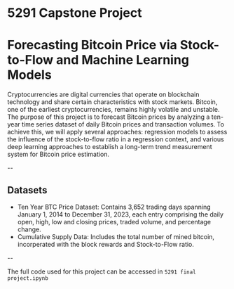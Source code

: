 # 5291 Capstone Project

# Forecasting Bitcoin Price via Stock-to-Flow and Machine Learning Models

Cryptocurrencies are digital currencies that operate on blockchain technology and share certain characteristics with stock markets. Bitcoin, one of the earliest cryptocurrencies, remains highly volatile and unstable. The purpose of this project is to forecast Bitcoin prices by analyzing a ten-year time series dataset of daily Bitcoin prices and transaction volumes. To achieve this, we will apply several approaches: regression models to assess the influence of the stock-to-flow ratio in a regression context, and various deep learning approaches to establish a long-term trend measurement system for Bitcoin price estimation.

--

## Datasets

- Ten Year BTC Price Dataset: Contains 3,652 trading days spanning January 1, 2014 to December 31, 2023, each entry comprising the daily open, high, low and closing prices, traded volume, and percentage change.
- Cumulative Supply Data: Includes the total number of mined bitcoin, incorperated with the block rewards and Stock-to-Flow ratio.

--

The full code used for this project can be accessed in `5291 final project.ipynb`
